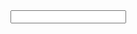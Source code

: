 <script src="https://maxcdn.bootstrapcdn.com/bootstrap/4.0.0-beta.2/js/bootstrap.bundle.min.js" integrity="sha384-3ziFidFTgxJXHMDttyPJKDuTlmxJlwbSkojudK/CkRqKDOmeSbN6KLrGdrBQnT2n" crossorigin="anonymous"></script>
<link href="https://maxcdn.bootstrapcdn.com/bootstrap/4.0.0-beta.2/css/bootstrap.min.css" rel="stylesheet" integrity="sha384-PsH8R72JQ3SOdhVi3uxftmaW6Vc51MKb0q5P2rRUpPvrszuE4W1povHYgTpBfshb" crossorigin="anonymous">
<input class="form-control">
